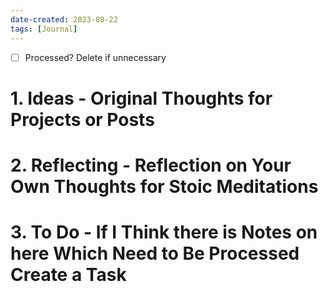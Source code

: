 ```yaml
---
date-created: 2023-08-22
tags: [Journal]
---
```

- [ ] Processed? Delete if unnecessary

# 1. Ideas - Original Thoughts for Projects or Posts



# 2. Reflecting - Reflection on Your Own Thoughts for Stoic Meditations



# 3. To Do - If I Think there is Notes on here Which Need to Be Processed Create a Task